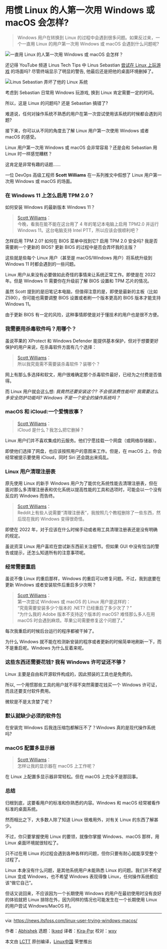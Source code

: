 [#]: subject: "What if a Lifelong Linux User Tried Windows or macOS for the First Time?"
[#]: via: "https://news.itsfoss.com/linux-user-trying-windows-macos/"
[#]: author: "Abhishek https://news.itsfoss.com/author/abhishek/"
[#]: collector: "lkxed"
[#]: translator: "Kira-Pgr"
[#]: reviewer: "wxy"
[#]: publisher: " "
[#]: url: " "

用惯 Linux 的人第一次用 Windows 或 macOS 会怎样?
======

> Windows 用户在转换到 Linux 的过程中会遇到很多问题。如果反过来，一个一直用 Linux 的用户第一次用 Windows 或 macOS 会遇到什么问题呢?

![一直用 Linux 的人第一次用 Windows 或 macOS 会怎样？][1]

还记得 YouTube 频道 Linus Tech Tips 中 Linus Sebastian [尝试在 Linux 上玩游戏][2] 的场面吗? 尽管终端显示了明显的警告, 他最后还是把他的桌面环境删掉了。

![Linus Sebastian 弄坏了他的 Linux 系统][3]

考虑到 Sebastian 日常用 Windows 玩游戏, 换到 Linux 肯定需要一定的时间。

所以，这是 Linux 的问题吗? 还是 Sebastian 搞错了?

难道说，任何对操作系统不熟悉的用户在第一次尝试使用该系统的时候都会遇到问题?

接下来，你可以从不同的角度去了解 Linux 用户第一次使用 Windows 或者 macOS 的感受。

Linux 用户第一次用 Windows 或 macOS 会非常容易？还是会和 Sebastian 用 Linux 时一样感觉糟糕？

这肯定是非常有趣的话题……

一位 DevOps 高级工程师 **Scott Williams** 在一系列推文中假想了 Linux 用户第一次用 Windows 或 macOS 的场面。

### 在 Windows 11 上怎么启用 TPM 2.0？

如何安装 Windows 的最新版本 Windows 11？

> [Scott Williams][5]：\
> 今晚，看我在能不能在这台用了 4 年的笔记本电脑上启用 TPM2.0 并运行 Windows 11。这台电脑支持 Intel PTT，所以应该会很顺利吧？

怎样启用 TPM 2.0? 如何在 BIOS 菜单中找到它? 启用 TPM 2.0 安全吗? 我是否需要刷一个更新的 BIOS? 更新 BIOS 的过程中是否会弄坏我的主版？

这些就是些每个 Linux 用户（甚至是 macOS/Windows 用户）将系统升级到 Windows 11 时都会遇到的一些问题。

Linux 用户从来没有必要做如此奇怪的事情来让系统正常工作。即使是在 2022 年。但是 Windows 11 需要你在升级前了解 BIOS 设置和 TPM 芯片的情况。

虽然 Scott 提到的是旧笔记本电脑，但值得注意的是，即使是最新的主板（比如 Z590），你可能也需要调整 BIOS 设置或者刷一个版本更高的 BIOS 版本才能支持 Windows 11。

由于更新 BIOS 有一定的风险，这种事情即使是对于懂技术的用户也是很不方便。

### 我需要用杀毒软件吗？用哪个？

虽说苹果的 XProtect 和 Windows Defender 能提供基本保护，但对于想要更好保护的用户来说，在杀毒软件方面有几个选择：

> [Scott Williams][6]：\
> 所以我究竟需不需要装杀毒软件？装哪个？

网上有那么多选择和软文，用户很难确定那个杀毒软件最好，已经为之付费是否值得。

而 Linux 用户就会这么想: *我竟然还要安装这个? 不会很浪费性能吗? 我需要这么多安全防护功能吗? Windows 不是一个安全的操作系统吗？*

### macOS 和 iCloud:一个爱情故事？

> [Scott Williams][7]：\
> iCloud 是什么？我怎么把它删掉？

Linux 用户们并不喜欢集成的云服务。他们宁愿挂载一个网盘（或网络存储器）。

即使他们选择了网盘，也应该按照用户的意图来工作。但是，在 macOS 上，你会经常被提示要使用 iCloud，同时 Siri 还会跳出来捣乱。

### Linux 用户清理注册表

原先使用 Linux 的新手 Windows 用户为了能优化系统性能去清理注册表，但在面对那么多清理注册表和优化系统以提高性能的工具和选项时，可能会以一个没有反应的 Windows 而告终。

> [Scott Williams][8]：\
> Reddit上有些人说需要“清理注册表”，我按照几个教程删除了一些东西，然后现在我的 Windows 变得很奇怪。

即使在 2022 年，对于应该在什么时候手动或者用工具清理注册表还是没有明确的规定。

虽说资深 Linux 用户喜欢在尝试新东西前关注细节。但如果 GUI 中没有恰当的警告或提示，还怎么知道所有的注意事项呢。

### 经常需要重启

虽说不像 Linux 的重启那样，Windows 的重启可以修复问题。不过，我到底要在更新 Windows 或者安装软件后重启多少次啊？

> [Scott Williams][9]：\
> 第一次尝试 Windows 或 macOS 的 Linux 用户是这样的：\
> “究竟需要安装多少个版本的 .NET? 已经重启了多少次了？” \
> “为什么我的 Adobe 版本不支持这个版本的 macOS? 难怪那么多人在用 macOS 时会遇到麻烦。苹果公司需要修复这个问题了。”

每次我重启的时候后台运行的程序都被干掉了。

为什么 Windows 就不能在检测新安装的程序或者更新的时候简单地刷新一下，而不是重启呢。Windows 为什么反着来呢。

### 这些东西还需要花钱? 我有 Windows 许可证还不够？

Linux 主要是自由和开源软件构成的，因此预装的工具也是免费的。

所以, 一个用惯那些工具的用户就不得不突然需要花钱买一个 Windows 许可证，而且还要支付软件费用。

微软是不是太贪婪了呢？

### 默认就缺少必须的软件包

在安装完 Windows 后我连压缩包都解压不了？Windows 真的是现代操作系统吗?

### macOS 配置多显示器

> [Scott Williams][10]：\
> 怎样让我的显示器在 macOS 上工作呢？

在 Linux 上配置多显示器非常轻松。但在 macOS 上完全不是那回事。

### 总结

归根到底，这要看用户的标准和你熟悉的内容。Windows 和 macOS 经常被看作标准的桌面系统。

然而相比之下，大多数人除了知道 Linux 很难用外，对有关 Linux 的东西了解甚少。

不过，你只要掌握使用 Linux 的要领，就像你掌握 Windows、macOS 那样，用 Linux 桌面环境就很轻松了。

只不过在用 Linux 的过程会遇到各种各样的问题，但你只要有耐心就能享受整个过程了。

Linux 本身没有什么问题，是其他系统用户未能熟悉 Linux 的问题。我们并不希望 Linux 变成 Windows，也不希望 Windows 表现得像 Linux，任何操作系统都应该“做它自己”。

但话又说回来，不应该因为一个长期使用 Windows 的用户在最初使用时没有良好的体验就把 Linux 排除在外，因为同样的情况也可能发生在一个长期使用 Linux 的用户尝试 Windows/MacOS 时。

--------------------------------------------------------------------------------

via: https://news.itsfoss.com/linux-user-trying-windows-macos/

作者：[Abhishek][a]
选题：[lkxed][b]
译者：[Kira-Pgr](https://github.com/Kira-Pgr)
校对：[wxy](https://github.com/wxy)

本文由 [LCTT](https://github.com/LCTT/TranslateProject) 原创编译，[Linux中国](https://linux.cn/) 荣誉推出

[a]: https://news.itsfoss.com/author/abhishek/
[b]: https://github.com/lkxed
[1]: https://news.itsfoss.com/content/images/size/w1200/2022/08/linux-windows.png
[2]: https://www.youtube.com/watch?v=0506yDSgU7M&t=788s
[3]: https://news.itsfoss.com/content/images/2022/08/linus-sebastian-nukes-pop-os-while-installing-steam-os.webp
[4]: https://news.itsfoss.com/more-linux-distros-become-linus-proof/
[5]: https://twitter.com/vwbusguy/status/1463543535630569473
[6]: https://twitter.com/vwbusguy/status/1463556939728572419
[7]: https://twitter.com/vwbusguy/status/1463579003504136192
[8]: https://twitter.com/vwbusguy/status/1463595769051549697
[9]: https://twitter.com/vwbusguy/status/1463538368956887043
[10]: https://twitter.com/vwbusguy/status/1463606807906029570
